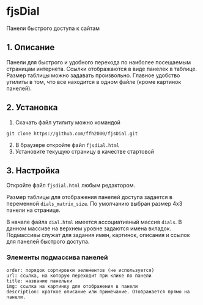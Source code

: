 # fjsDial

Панели быстрого доступа к сайтам

## 1. Описание

Панели для быстрого и удобного перехода по наиболее посещаемым страницам интернета. Ссылки отображаются в виде панелек в
таблице. Размер таблицы можно задавать произвольно.
Главное удобство утилиты в том, что все находится в одном файле (кроме картинок панелей).

## 2. Установка

1. Скачать файл утилиту можно командой

`git clone https://github.com/ffh2000/fjsDial.git`

2. В браузере откройте файл `fjsdial.html`
3. Установите текущую страницу в качестве стартовой

## 3. Настройка
Откройте файл `fjsdial.html` любым редактором.

Размер таблицы для отображения панелей доступа задается в переменной
`dials_matrix_size`. По умолчанию выбран размер 4х3 панели на странице.

В начале файла `dial.html` имеется ассоциативный массив `dials`. В данном массиве на верхнем уровне задаются имена
вкладок. Подмассивы служат для задания имен, картинок, описания и ссылок для панелей быстрого доступа.

### Элементы подмассива панелей
    order: порядок сортировки эелементов (не используется)
    url: ссылка, на которую переходит при клике по панели
    title: название панельки
    img: ссылка на картинку для отображения в панели
    description: краткое описание или примечание. Отображается прямо на панели.
